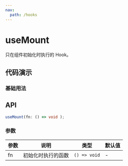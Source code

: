 ```yaml
---
nav:
  path: /hooks
---
```


# useMount

只在组件初始化时执行的 Hook。

## 代码演示

### 基础用法

## API

```typescript
useMount(fn: () => void );
```

### 参数

| 参数 | 说明               | 类型         | 默认值 |
| ---- | ------------------ | ------------ | ------ |
| fn   | 初始化时执行的函数 | `() => void` | -      |
